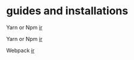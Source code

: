 
# guides and installations

Yarn or Npm
[ir](https://github.com/juanlubel/my_guides/tree/master/yarn_or_npm/)

Yarn or Npm
[ir](../my_guides/yarn_or_npm/README.md)

Webpack
[ir](https://github.com/juanlubel/my_guides/tree/master/webpack/)
